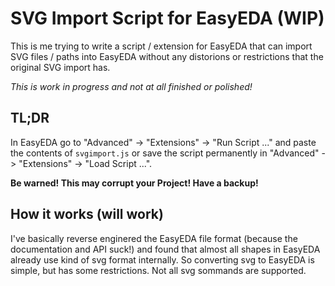 SVG Import Script for EasyEDA (WIP)
===================================
This is me trying to write a script / extension for EasyEDA that can import SVG files / paths into EasyEDA without any distorions or restrictions that the original SVG import has.

*This is work in progress and not at all finished or polished!*

TL;DR
-----
In EasyEDA go to "Advanced" -> "Extensions" -> "Run Script ..." and paste the contents of `svgimport.js` or save the script permanently in "Advanced" -> "Extensions" -> "Load Script ...".

**Be warned! This may corrupt your Project! Have a backup!** 

How it works (will work)
------------------------
I've basically reverse enginered the EasyEDA file format (because the documentation and API suck!) and found that almost all shapes in EasyEDA already use kind of svg format internally. So converting svg to EasyEDA is simple, but has some restrictions. Not all svg sommands are supported.